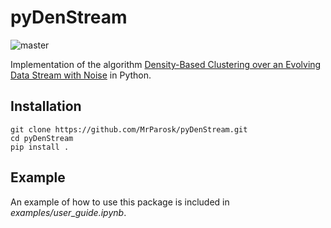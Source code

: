 # pyDenStream

![master](https://github.com/MrParosk/pyDenStream/workflows/master/badge.svg?branch=master)

Implementation of the algorithm [Density-Based Clustering over an Evolving Data Stream with Noise](https://archive.siam.org/meetings/sdm06/proceedings/030caof.pdf) in Python.

## Installation

```Shell
git clone https://github.com/MrParosk/pyDenStream.git
cd pyDenStream
pip install .
```

## Example

An example of how to use this package is included in *examples/user_guide.ipynb*.
